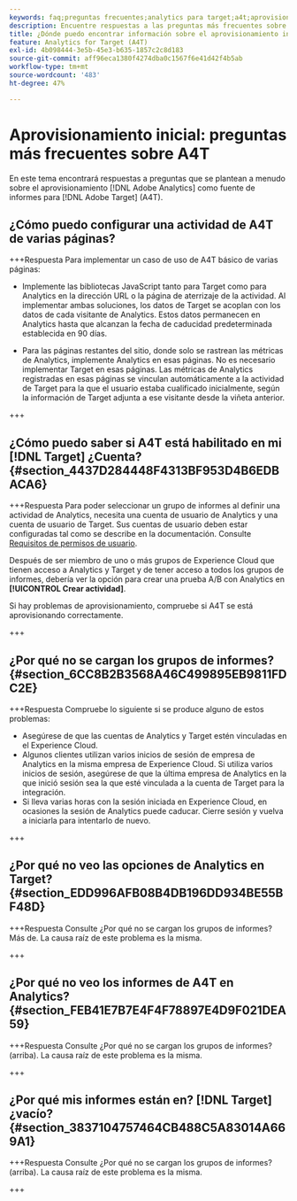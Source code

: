 ```yaml
---
keywords: faq;preguntas frecuentes;analytics para target;a4t;aprovisionamiento;adobe Experience Cloud
description: Encuentre respuestas a las preguntas más frecuentes sobre el aprovisionamiento de Analytics para [!DNL Target] (A4T), que le permite utilizar los informes de Analytics para [!DNL Target] actividades.
title: ¿Dónde puedo encontrar información sobre el aprovisionamiento inicial de A4T?
feature: Analytics for Target (A4T)
exl-id: 4b098444-3e5b-45e3-b635-1857c2c8d183
source-git-commit: aff96eca1380f4274dba0c1567f6e41d42f4b5ab
workflow-type: tm+mt
source-wordcount: '483'
ht-degree: 47%

---
```


# Aprovisionamiento inicial: preguntas más frecuentes sobre A4T

En este tema encontrará respuestas a preguntas que se plantean a menudo sobre el aprovisionamiento [!DNL Adobe Analytics] como fuente de informes para [!DNL Adobe Target] (A4T).

## ¿Cómo puedo configurar una actividad de A4T de varias páginas?

+++Respuesta Para implementar un caso de uso de A4T básico de varias páginas:

* Implemente las bibliotecas JavaScript tanto para Target como para Analytics en la dirección URL o la página de aterrizaje de la actividad. Al implementar ambas soluciones, los datos de Target se acoplan con los datos de cada visitante de Analytics. Estos datos permanecen en Analytics hasta que alcanzan la fecha de caducidad predeterminada establecida en 90 días.

* Para las páginas restantes del sitio, donde solo se rastrean las métricas de Analytics, implemente Analytics en esas páginas. No es necesario implementar Target en esas páginas. Las métricas de Analytics registradas en esas páginas se vinculan automáticamente a la actividad de Target para la que el usuario estaba cualificado inicialmente, según la información de Target adjunta a ese visitante desde la viñeta anterior.

+++

## ¿Cómo puedo saber si A4T está habilitado en mi [!DNL Target] ¿Cuenta? {#section_4437D284448F4313BF953D4B6EDBACA6}

+++Respuesta Para poder seleccionar un grupo de informes al definir una actividad de Analytics, necesita una cuenta de usuario de Analytics y una cuenta de usuario de Target. Sus cuentas de usuario deben estar configuradas tal como se describe en la documentación. Consulte [Requisitos de permisos de usuario](/help/main/c-integrating-target-with-mac/a4t/account-reqs.md#concept_4BC06CAB00BF46FF9362AFE98656B083).

Después de ser miembro de uno o más grupos de Experience Cloud que tienen acceso a Analytics y Target y de tener acceso a todos los grupos de informes, debería ver la opción para crear una prueba A/B con Analytics en **[!UICONTROL Crear actividad]**.

Si hay problemas de aprovisionamiento, compruebe si A4T se está aprovisionando correctamente.

+++

## ¿Por qué no se cargan los grupos de informes?   {#section_6CC8B2B3568A46C499895EB9811FDC2E}

+++Respuesta Compruebe lo siguiente si se produce alguno de estos problemas:

* Asegúrese de que las cuentas de Analytics y Target estén vinculadas en el Experience Cloud.
* Algunos clientes utilizan varios inicios de sesión de empresa de Analytics en la misma empresa de Experience Cloud. Si utiliza varios inicios de sesión, asegúrese de que la última empresa de Analytics en la que inició sesión sea la que esté vinculada a la cuenta de Target para la integración.
* Si lleva varias horas con la sesión iniciada en Experience Cloud, en ocasiones la sesión de Analytics puede caducar. Cierre sesión y vuelva a iniciarla para intentarlo de nuevo.

+++

## ¿Por qué no veo las opciones de Analytics en Target?   {#section_EDD996AFB08B4DB196DD934BE55BF48D}

+++Respuesta Consulte ¿Por qué no se cargan los grupos de informes? Más de. La causa raíz de este problema es la misma.

+++

## ¿Por qué no veo los informes de A4T en Analytics?   {#section_FEB41E7B7E4F4F78897E4D9F021DEA59}

+++Respuesta Consulte ¿Por qué no se cargan los grupos de informes? (arriba). La causa raíz de este problema es la misma.

+++

## ¿Por qué mis informes están en? [!DNL Target] ¿vacío? {#section_3837104757464CB488C5A83014A669A1}

+++Respuesta Consulte ¿Por qué no se cargan los grupos de informes? (arriba). La causa raíz de este problema es la misma.

+++
